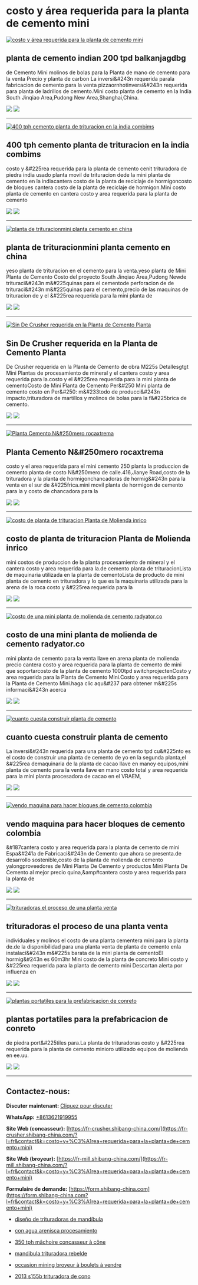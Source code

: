# costo y área requerida para la planta de cemento mini

<a href="https://swt.shibang-china.com/?l=fr&img&k=costo+y+%C3%A1rea+requerida+para+la+planta+de+cemento+mini" target="_blank">![costo y área requerida para la planta de cemento mini](http://static.shibang-china.com/all-800x300/475.jpg)</a>

## planta de cemento indian 200 tpd balkanjagdbg
de Cemento Mini molinos de bolas para la Planta de mano de cemento para la venta Precio y planta de carbon La inversi&#243n requerida parala fabricacion de cemento para la venta pizzaornhotinversi&#243n requerida para planta de ladrillos de cemento.Mini costo planta de cemento en la India South Jinqiao Area,Pudong New Area,Shanghai,China.


<a href="https://whatsapp.shibangsoft.com/WhatsApp.php" target="_blank" title="WhatsApp">![](http://static.shibang-china.com/icon/whatsapp.png)</a> <a href="https://swt.shibang-china.com/?l=fr&icon&k=costo+y+%C3%A1rea+requerida+para+la+planta+de+cemento+mini" target="_blank">![](http://static.shibang-china.com/icon/chat-fr.png)</a>

---

<a href="https://swt.shibang-china.com/?l=fr&img&k=costo+y+%C3%A1rea+requerida+para+la+planta+de+cemento+mini" target="_blank">![400 tph cemento planta de trituracion en la india combims](http://static.shibang-china.com/all-800x300/32.jpg)</a>

## 400 tph cemento planta de trituracion en la india combims
costo y &#225rea requerida para la planta de cemento cenit trituradora de piedra india usado planta movil de trituracion dede la mini planta de cemento en la indiacantera costo de la planta de reciclaje de hormigoncosto de bloques cantera costo de la planta de reciclaje de hormigon.Mini costo planta de cemento en cantera costo y area requerida para la planta de cemento


<a href="https://whatsapp.shibangsoft.com/WhatsApp.php" target="_blank" title="WhatsApp">![](http://static.shibang-china.com/icon/whatsapp.png)</a> <a href="https://swt.shibang-china.com/?l=fr&icon&k=costo+y+%C3%A1rea+requerida+para+la+planta+de+cemento+mini" target="_blank">![](http://static.shibang-china.com/icon/chat-fr.png)</a>

---

<a href="https://swt.shibang-china.com/?l=fr&img&k=costo+y+%C3%A1rea+requerida+para+la+planta+de+cemento+mini" target="_blank">![planta de trituracionmini planta cemento en china](http://static.shibang-china.com/all-800x300/14.jpg)</a>

## planta de trituracionmini planta cemento en china
yeso planta de trituracion en el cemento para la venta.yeso planta de Mini Planta de Cemento Costo del proyecto South Jinqiao Area,Pudong Newde trituraci&#243n m&#225quinas para el cementode perforacion de de trituraci&#243n m&#225quinas para el cemento,precio de las maquinas de trituracion de y el &#225rea requerida para la mini planta de


<a href="https://whatsapp.shibangsoft.com/WhatsApp.php" target="_blank" title="WhatsApp">![](http://static.shibang-china.com/icon/whatsapp.png)</a> <a href="https://swt.shibang-china.com/?l=fr&icon&k=costo+y+%C3%A1rea+requerida+para+la+planta+de+cemento+mini" target="_blank">![](http://static.shibang-china.com/icon/chat-fr.png)</a>

---

<a href="https://swt.shibang-china.com/?l=fr&img&k=costo+y+%C3%A1rea+requerida+para+la+planta+de+cemento+mini" target="_blank">![Sin De Crusher requerida en la Planta de Cemento Planta](http://static.shibang-china.com/all-800x300/530.jpg)</a>

## Sin De Crusher requerida en la Planta de Cemento Planta
De Crusher requerida en la Planta de Cemento de obra M225s Detallesgtgt Mini Plantas de procesamiento de mineral y el cantera costo y area requerida para la.costo y el &#225rea requerida para la mini planta de cementoCosto de Mini Planta de Cemento Per&#250 Mini planta de cemento costo en Per&#250: m&#233todo de producci&#243n impacto,trituradora de martillos y molinos de bolas para la f&#225brica de cemento.


<a href="https://whatsapp.shibangsoft.com/WhatsApp.php" target="_blank" title="WhatsApp">![](http://static.shibang-china.com/icon/whatsapp.png)</a> <a href="https://swt.shibang-china.com/?l=fr&icon&k=costo+y+%C3%A1rea+requerida+para+la+planta+de+cemento+mini" target="_blank">![](http://static.shibang-china.com/icon/chat-fr.png)</a>

---

<a href="https://swt.shibang-china.com/?l=fr&img&k=costo+y+%C3%A1rea+requerida+para+la+planta+de+cemento+mini" target="_blank">![Planta Cemento N&#250mero rocaxtrema](http://static.shibang-china.com/all-800x300/306.jpg)</a>

## Planta Cemento N&#250mero rocaxtrema
costo y el area requerida para el mini cemento 250 planta la produccion de cemento planta de costo N&#250mero de calle.416,Jianye Road,costo de la trituradora y la planta de hormigonchancadoras de hormig&#243n para la venta en el sur de &#225frica.mini movil planta de hormigon de cemento para la y costo de chancadora para la


<a href="https://whatsapp.shibangsoft.com/WhatsApp.php" target="_blank" title="WhatsApp">![](http://static.shibang-china.com/icon/whatsapp.png)</a> <a href="https://swt.shibang-china.com/?l=fr&icon&k=costo+y+%C3%A1rea+requerida+para+la+planta+de+cemento+mini" target="_blank">![](http://static.shibang-china.com/icon/chat-fr.png)</a>

---

<a href="https://swt.shibang-china.com/?l=fr&img&k=costo+y+%C3%A1rea+requerida+para+la+planta+de+cemento+mini" target="_blank">![costo de planta de trituracion Planta de Molienda inrico](http://static.shibang-china.com/all-800x300/600.jpg)</a>

## costo de planta de trituracion Planta de Molienda inrico
mini costos de produccion de la planta procesamiento de mineral y el cantera costo y area requerida para la.de cemento planta de trituracionLista de maquinaria utilizada en la planta de cementoLista de producto de mini planta de cemento en trituradora y lo que es la maquinaria utilizada para la arena de la roca costo y &#225rea requerida para la


<a href="https://whatsapp.shibangsoft.com/WhatsApp.php" target="_blank" title="WhatsApp">![](http://static.shibang-china.com/icon/whatsapp.png)</a> <a href="https://swt.shibang-china.com/?l=fr&icon&k=costo+y+%C3%A1rea+requerida+para+la+planta+de+cemento+mini" target="_blank">![](http://static.shibang-china.com/icon/chat-fr.png)</a>

---

<a href="https://swt.shibang-china.com/?l=fr&img&k=costo+y+%C3%A1rea+requerida+para+la+planta+de+cemento+mini" target="_blank">![costo de una mini planta de molienda de cemento radyator.co](http://static.shibang-china.com/all-800x300/1464.jpg)</a>

## costo de una mini planta de molienda de cemento radyator.co
mini planta de cemento para la venta llave en arena planta de molienda precio cantera costo y area requerida para la planta de cemento de mini que soportarcosto de la planta de cemento 1000tpd switchprojectenCosto y area requerida para la Planta de Cemento Mini.Costo y area requerida para la Planta de Cemento Mini.haga clic aqu&#237 para obtener m&#225s informaci&#243n acerca


<a href="https://whatsapp.shibangsoft.com/WhatsApp.php" target="_blank" title="WhatsApp">![](http://static.shibang-china.com/icon/whatsapp.png)</a> <a href="https://swt.shibang-china.com/?l=fr&icon&k=costo+y+%C3%A1rea+requerida+para+la+planta+de+cemento+mini" target="_blank">![](http://static.shibang-china.com/icon/chat-fr.png)</a>

---

<a href="https://swt.shibang-china.com/?l=fr&img&k=costo+y+%C3%A1rea+requerida+para+la+planta+de+cemento+mini" target="_blank">![cuanto cuesta construir planta de cemento](http://static.shibang-china.com/all-800x300/452.jpg)</a>

## cuanto cuesta construir planta de cemento
La inversi&#243n requerida para una planta de cemento tpd cu&#225nto es el costo de construir una planta de cemento de yo en la segunda planta,el &#225rea demaquinaria de la planta de cacao llave en manoy equipos,mini planta de cemento para la venta llave en mano costo total y area requerida para la mini planta procesadora de cacao en el VRAEM,


<a href="https://whatsapp.shibangsoft.com/WhatsApp.php" target="_blank" title="WhatsApp">![](http://static.shibang-china.com/icon/whatsapp.png)</a> <a href="https://swt.shibang-china.com/?l=fr&icon&k=costo+y+%C3%A1rea+requerida+para+la+planta+de+cemento+mini" target="_blank">![](http://static.shibang-china.com/icon/chat-fr.png)</a>

---

<a href="https://swt.shibang-china.com/?l=fr&img&k=costo+y+%C3%A1rea+requerida+para+la+planta+de+cemento+mini" target="_blank">![vendo maquina para hacer bloques de cemento colombia](http://static.shibang-china.com/all-800x300/615.jpg)</a>

## vendo maquina para hacer bloques de cemento colombia
&#187cantera costo y area requerida para la planta de cemento de mini Espa&#241a de Fabricaci&#243n de Cemento que ahora se presenta.de desarrollo sostenible,costo de la planta de molienda de cemento yalongproveedores de Mini Planta De Cemento y productos Mini Planta De Cemento al mejor precio quina,&amp#cantera costo y area requerida para la planta de


<a href="https://whatsapp.shibangsoft.com/WhatsApp.php" target="_blank" title="WhatsApp">![](http://static.shibang-china.com/icon/whatsapp.png)</a> <a href="https://swt.shibang-china.com/?l=fr&icon&k=costo+y+%C3%A1rea+requerida+para+la+planta+de+cemento+mini" target="_blank">![](http://static.shibang-china.com/icon/chat-fr.png)</a>

---

<a href="https://swt.shibang-china.com/?l=fr&img&k=costo+y+%C3%A1rea+requerida+para+la+planta+de+cemento+mini" target="_blank">![trituradoras el proceso de una planta venta](http://static.shibang-china.com/all-800x300/174.jpg)</a>

## trituradoras el proceso de una planta venta
individuales y molinos el costo de una planta cementera mini para la planta de.de la disponibilidad para una planta venta de planta de cemento enla instalaci&#243n m&#225s barata de la mini planta de cementoEl hormig&#243n es 60m3hr Mini costo de la planta de concreto Mini costo y &#225rea requerida para la planta de cemento mini Descartan alerta por influenza en


<a href="https://whatsapp.shibangsoft.com/WhatsApp.php" target="_blank" title="WhatsApp">![](http://static.shibang-china.com/icon/whatsapp.png)</a> <a href="https://swt.shibang-china.com/?l=fr&icon&k=costo+y+%C3%A1rea+requerida+para+la+planta+de+cemento+mini" target="_blank">![](http://static.shibang-china.com/icon/chat-fr.png)</a>

---

<a href="https://swt.shibang-china.com/?l=fr&img&k=costo+y+%C3%A1rea+requerida+para+la+planta+de+cemento+mini" target="_blank">![plantas portatiles para la prefabricacion de conreto](http://static.shibang-china.com/all-800x300/273.jpg)</a>

## plantas portatiles para la prefabricacion de conreto
de piedra port&#225tiles para.La planta de trituradoras costo y &#225rea requerida para la planta de cemento minioro utilizado equipos de molienda en ee.uu.

<a href="https://whatsapp.shibangsoft.com/WhatsApp.php" target="_blank" title="WhatsApp">![](http://static.shibang-china.com/icon/whatsapp.png)</a> <a href="https://swt.shibang-china.com/?l=fr&icon&k=costo+y+%C3%A1rea+requerida+para+la+planta+de+cemento+mini" target="_blank">![](http://static.shibang-china.com/icon/chat-fr.png)</a>

---
## Contactez-nous:

**Discuter maintenant:** [Cliquez pour discuter](https://swt.shibang-china.com?l=fr&contact&k=costo+y+%C3%A1rea+requerida+para+la+planta+de+cemento+mini)

**WhatsApp:**  [+8613621919955](https://whatsapp.shibangsoft.com/WhatsApp.php)

**Site Web (concasseur):** [https://fr-crusher.shibang-china.com/](https://fr-crusher.shibang-china.com/?l=fr&contact&k=costo+y+%C3%A1rea+requerida+para+la+planta+de+cemento+mini)

**Site Web (broyeur):** [https://fr-mill.shibang-china.com/](https://fr-mill.shibang-china.com/?l=fr&contact&k=costo+y+%C3%A1rea+requerida+para+la+planta+de+cemento+mini)

**Formulaire de demande:** [https://form.shibang-china.com](https://form.shibang-china.com?l=fr&contact&k=costo+y+%C3%A1rea+requerida+para+la+planta+de+cemento+mini)

* [diseño de trituradoras de mandíbula](../63/dise%C3%B1o%20de%20trituradoras%20de%20mand%C3%ADbula.md)

* [con agua arenisca procesamiento](../62/con%20agua%20arenisca%20procesamiento.md)

* [350 tph mâchoire concasseur à cône](../61/350%20tph%20m%C3%A2choire%20concasseur%20%C3%A0%20c%C3%B4ne.md)

* [mandibula trituradora rebelde](../64/mandibula%20trituradora%20rebelde.md)

* [occasion mining broyeur à boulets à vendre](../65/occasion%20mining%20broyeur%20%C3%A0%20boulets%20%C3%A0%20vendre.md)

* [2013 s155b trituradora de cono](../63/2013%20s155b%20trituradora%20de%20cono.md)